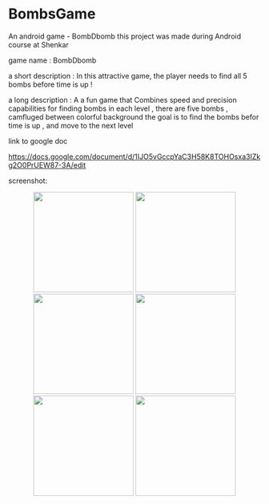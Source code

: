 # BombsGame
An android game - BombDbomb
this project was made during Android course at Shenkar 

game name : BombDbomb

a short description :  In this attractive game, the player needs to find all 5 bombs before time is up !

a long description  : A a fun game that Combines speed and precision capabilities for finding bombs
                      in each level , there are five bombs , camfluged between colorful background 
                      the goal is to find the bombs befor time is up , and move to the next level




link to google doc

https://docs.google.com/document/d/1IJO5vGccpYaC3H58K8TOHOsxa3IZkg2O0PrUEW87-3A/edit

screenshot:

<p align="center">
  <img src="https://cloud.githubusercontent.com/assets/15306980/22186231/07c5d354-e0fb-11e6-8700-d0756a5f9ac5.png"  width="200"/>
  <img src= "https://cloud.githubusercontent.com/assets/15306980/22186289/0cc0a72a-e0fc-11e6-96cc-cbf02b226958.png" width ="200"/>
   <img src= "https://cloud.githubusercontent.com/assets/15306980/22186313/6581cc18-e0fc-11e6-93c4-2b5b6f97eb4a.png" width ="200"/>
   <img src= "https://cloud.githubusercontent.com/assets/15306980/22186315/6c8fc348-e0fc-11e6-90f8-16a8864380a8.png" width ="200"/>
   <img src= "https://cloud.githubusercontent.com/assets/15306980/22186317/73511240-e0fc-11e6-830f-6a963a9c8292.png" width ="200"/>
   <img src= "https://cloud.githubusercontent.com/assets/15306980/22186320/79210f40-e0fc-11e6-9b3c-1f5d7f3a3b5f.png" width ="200"/>
</p>


